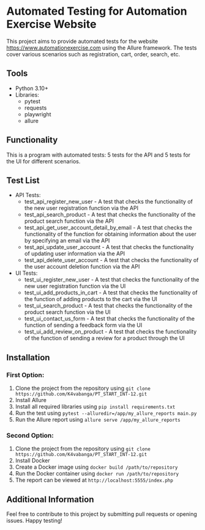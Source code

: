 # Automated Testing for Automation Exercise Website

This project aims to provide automated tests for the website https://www.automationexercise.com using the Allure framework. The tests cover various scenarios such as registration, cart, order, search, etc.

## Tools

- Python 3.10+
- Libraries:
  - pytest
  - requests
  - playwright
  - allure

## Functionality

This is a program with automated tests: 5 tests for the API and 5 tests for the UI for different scenarios.

## Test List

- API Tests:
  - test_api_register_new_user - A test that checks the functionality of the new user registration function via the API
  - test_api_search_product - A test that checks the functionality of the product search function via the API
  - test_api_get_user_account_detail_by_email - A test that checks the functionality of the function for obtaining information about the user by specifying an email via the API
  - test_api_update_user_account - A test that checks the functionality of updating user information via the API
  - test_api_delete_user_account - A test that checks the functionality of the user account deletion function via the API
- UI Tests:
  - test_ui_register_new_user - A test that checks the functionality of the new user registration function via the UI
  - test_ui_add_products_in_cart - A test that checks the functionality of the function of adding products to the cart via the UI
  - test_ui_search_product - A test that checks the functionality of the product search function via the UI
  - test_ui_contact_us_form - A test that checks the functionality of the function of sending a feedback form via the UI
  - test_ui_add_review_on_product - A test that checks the functionality of the function of sending a review for a product through the UI
 
## Installation

### First Option:
1. Clone the project from the repository using `git clone https://github.com/K4vabanga/PT_START_INT-12.git`
2. Install Allure
3. Install all required libraries using `pip install requirements.txt`
4. Run the test using `pytest --alluredir=/app/my_allure_reports main.py`
5. Run the Allure report using `allure serve /app/my_allure_reports`

### Second Option:
1. Clone the project from the repository using `git clone https://github.com/K4vabanga/PT_START_INT-12.git`
2. Install Docker
3. Create a Docker image using `docker build /path/to/repository`
4. Run the Docker container using `docker run /path/to/repository`
5. The report can be viewed at `http://localhost:5555/index.php`

## Additional Information

Feel free to contribute to this project by submitting pull requests or opening issues.
Happy testing!
